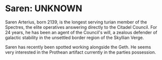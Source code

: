 # Saren: UNKNOWN
Saren Arterius, born 2139, is the longest serving turian member of the Spectres, the elite operatives answering directly to the Citadel Council. For 24 years, he has been an agent of the Council's will, a zealous defender of galactic stability in the unsettled border region of the Skyllian Verge.

Saren has recently been spotted working alongside the Geth. He seems very interested in the Prothean artifact currently in the parties possession.